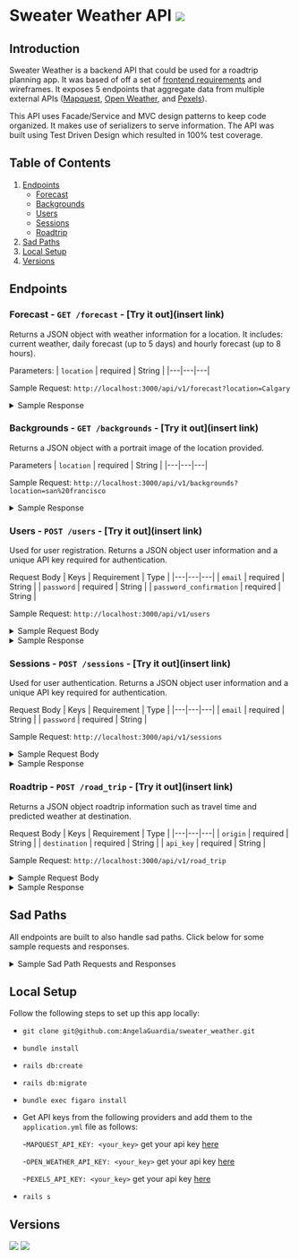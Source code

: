 # Sweater Weather API ![](https://img.shields.io/badge/version-1.0-orange)

## Introduction

Sweater Weather is a backend API that could be used for a roadtrip planning app. It was based of off a set of [frontend requirements](https://backend.turing.io/module3/projects/sweater_weather/requirements) and wireframes. It exposes 5 endpoints that aggregate data from multiple external APIs ([Mapquest](https://developer.mapquest.com/), [Open Weather](https://openweathermap.org/api), and [Pexels](https://www.pexels.com/api/)).

This API uses Facade/Service and MVC design patterns to keep code organized. It makes use of serializers to serve information. The API was built using Test Driven Design which resulted in 100% test coverage.

## Table of Contents

1. [Endpoints](#endpoints)
    - [Forecast](#forecast)
    - [Backgrounds](#backgrounds)
    - [Users](#users)
    - [Sessions](#sessions)
    - [Roadtrip](#roadtrip)
1. [Sad Paths](#sadpaths)
1. [Local Setup](#localsetup)
1. [Versions](#versions)



## Endpoints
### Forecast - ```GET /forecast``` - [Try it out](insert link) <a name="forecast"></a>

Returns a JSON object with weather information for a location. It includes: current weather, daily forecast (up to 5 days) and hourly forecast (up to 8 hours).

Parameters:
| `location`  | required  | String  |
|---|---|---|

Sample Request: `http://localhost:3000/api/v1/forecast?location=Calgary`
<details>
<summary>Sample Response</summary>

```json
{
    "data": {
        "id": null,
        "type": "forecast",
        "attributes": {
            "current_weather": {
                "datetime": "2020-11-11T10:42:18.000-08:00",
                "sunrise": "2020-11-11T06:47:01.000-08:00",
                "sunset": "2020-11-11T15:53:49.000-08:00",
                "temperature": 16.3,
                "feels_like": 4.03,
                "humidity": 72,
                "uvi": 0.83,
                "visibility": 10000,
                "conditions": "broken clouds",
                "icon": "04d"
            },
            "daily_weather": [
                {
                    "date": "2020-11-11T11:00:00.000-08:00",
                    "sunrise": "2020-11-11T06:47:01.000-08:00",
                    "sunset": "2020-11-11T15:53:49.000-08:00",
                    "max_temp": 17.71,
                    "min_temp": 10.96,
                    "conditions": "broken clouds",
                    "icon": "04d"
                },
                {
                    "date": "2020-11-12T11:00:00.000-08:00",
                    "sunrise": "2020-11-12T06:48:45.000-08:00",
                    "sunset": "2020-11-12T15:52:23.000-08:00",
                    "max_temp": 31.42,
                    "min_temp": 14.77,
                    "conditions": "overcast clouds",
                    "icon": "04d"
                },
                {
                    "date": "2020-11-13T11:00:00.000-08:00",
                    "sunrise": "2020-11-13T06:50:27.000-08:00",
                    "sunset": "2020-11-13T15:50:59.000-08:00",
                    "max_temp": 34.39,
                    "min_temp": 22.15,
                    "conditions": "overcast clouds",
                    "icon": "04d"
                },
                {
                    "date": "2020-11-14T11:00:00.000-08:00",
                    "sunrise": "2020-11-14T06:52:09.000-08:00",
                    "sunset": "2020-11-14T15:49:37.000-08:00",
                    "max_temp": 29.8,
                    "min_temp": 23.11,
                    "conditions": "snow",
                    "icon": "13d"
                },
                {
                    "date": "2020-11-15T11:00:00.000-08:00",
                    "sunrise": "2020-11-15T06:53:51.000-08:00",
                    "sunset": "2020-11-15T15:48:18.000-08:00",
                    "max_temp": 29.59,
                    "min_temp": 18.37,
                    "conditions": "overcast clouds",
                    "icon": "04d"
                }
            ],
            "hourly_weather": [
                {
                    "time": "10:00:00",
                    "predicted_temp": 16.3,
                    "wind_speed": 3.91,
                    "wind_direction": 342,
                    "conditions": "broken clouds",
                    "icon": "04d"
                },
                {
                    "time": "11:00:00",
                    "predicted_temp": 16.65,
                    "wind_speed": 2.24,
                    "wind_direction": 328,
                    "conditions": "overcast clouds",
                    "icon": "04d"
                },
                {
                    "time": "12:00:00",
                    "predicted_temp": 17.98,
                    "wind_speed": 0.96,
                    "wind_direction": 186,
                    "conditions": "overcast clouds",
                    "icon": "04d"
                },
                {
                    "time": "13:00:00",
                    "predicted_temp": 19,
                    "wind_speed": 3.18,
                    "wind_direction": 149,
                    "conditions": "overcast clouds",
                    "icon": "04d"
                },
                {
                    "time": "14:00:00",
                    "predicted_temp": 19.09,
                    "wind_speed": 5.12,
                    "wind_direction": 144,
                    "conditions": "broken clouds",
                    "icon": "04d"
                },
                {
                    "time": "15:00:00",
                    "predicted_temp": 16.99,
                    "wind_speed": 5.59,
                    "wind_direction": 142,
                    "conditions": "broken clouds",
                    "icon": "04d"
                },
                {
                    "time": "16:00:00",
                    "predicted_temp": 13.69,
                    "wind_speed": 5.84,
                    "wind_direction": 149,
                    "conditions": "broken clouds",
                    "icon": "04n"
                },
                {
                    "time": "17:00:00",
                    "predicted_temp": 12.61,
                    "wind_speed": 6.42,
                    "wind_direction": 164,
                    "conditions": "broken clouds",
                    "icon": "04n"
                }
            ]
        }
    }
}
```
</details>

### Backgrounds - ```GET /backgrounds``` - [Try it out](insert link) <a name="backgrounds"></a>

Returns a JSON object with a portrait image of the location provided.

Parameters
| `location`  | required  | String  |
|---|---|---|

Sample Request: `http://localhost:3000/api/v1/backgrounds?location=san%20francisco`
<details>
<summary>Sample Response</summary>
 
```json
  {
    "data": {
        "id": null,
        "type": "image",
        "attributes": {
            "location": "san francisco",
            "url": "https://images.pexels.com/photos/1141853/pexels-photo-1141853.jpeg?auto=compress&cs=tinysrgb&fit=crop&h=1200&w=800",
            "credit": {
                "source": "pexels.com",
                "author": "Tae Fuller"
            }
        }
    }
}
```
</details>


### Users - ```POST /users``` - [Try it out](insert link) <a name="users"></a>

Used for user registration. Returns a JSON object user information and a unique API key required for authentication.

Request Body
| Keys  |  Requirement | Type  |
|---|---|---|
| `email`  | required  | String  |
| `password`  | required  | String  |
| `password_confirmation`  | required  | String  |

Sample Request: `http://localhost:3000/api/v1/users`
<details>
<summary>Sample Request Body</summary>
  
```json
{
  "email": "example@email.com",
  "password": "password",
  "password_confirmation": "password"
}
```
</details>

<details>
<summary>Sample Response</summary>
 
```json
{
    "data": {
        "id": "3",
        "type": "user",
        "attributes": {
            "email": "example@email.com",
            "api_key": "WygBqWp7QBRxoiH22FkBRGaa"
        }
    }
}
```
</details>

### Sessions - ```POST /sessions``` - [Try it out](insert link) <a name="sessions"></a>

Used for user authentication. Returns a JSON object user information and a unique API key required for authentication.

Request Body
| Keys  |  Requirement | Type  |
|---|---|---|
| `email`  | required  | String  |
| `password`  | required  | String  |


Sample Request: `http://localhost:3000/api/v1/sessions`
<details>
<summary>Sample Request Body</summary>
  
```json
{
  "email": "example@email.com",
  "password": "password",
}
```
</details>

<details>
<summary>Sample Response</summary>
 
```json
{
    "data": {
        "id": "3",
        "type": "user",
        "attributes": {
            "email": "example@email.com",
            "api_key": "WygBqWp7QBRxoiH22FkBRGaa"
        }
    }
}
```
</details>

### Roadtrip - ```POST /road_trip``` - [Try it out](insert link) <a name="roadtrip"></a>

Returns a JSON object roadtrip information such as travel time and predicted weather at destination.

Request Body
| Keys  |  Requirement | Type  |
|---|---|---|
| `origin`  | required  | String  |
| `destination`  | required  | String  |
| `api_key`  | required  | String  |


Sample Request: `http://localhost:3000/api/v1/road_trip`
<details>
<summary>Sample Request Body</summary>
  
```json
{
    "origin": "San Francisco",
    "destination": "Los Angeles",
    "api_key": "WygBqWp7QBRxoiH22FkBRGaa"
}
```
</details>

<details>
<summary>Sample Response</summary>
 
```json
{
    "data": {
        "id": null,
        "type": "roadtrip",
        "attributes": {
            "start_city": "San Francisco",
            "end_city": "Los Angeles",
            "travel_time": "05:47",
            "weather_at_eta": {
                "temperature": 65.73,
                "conditions": "clear sky"
            }
        }
    }
}
```
</details>

## Sad Paths <a name="sadpaths"></a>
All endpoints are built to also handle sad paths. Click below for some sample requests and responses.

<details>
<summary>Sample Sad Path Requests and Responses</summary>
    
    
**Forecast** `GET /forecast`
    
- Sample Request: `http://localhost:3000/api/v1/forecast?location=invalidlocation`
- Sample Response:
    
```json
{
    "errors": "Location not found"
}
```

**Backgrounds** `GET /backgrounds`
    
- Sample Request: `http://localhost:3000/api/v1/backgrounds?location=invalidlocation`
- Sample Response:
    
```json
{
    "errors": "No image found"
}
```

**Users** `POST /users`
    
- Sample Request: `http://localhost:3000/api/v1/users`
- Sample Request Body:

```json
{
    "email": "",
    "password": "",
    "password_confirmation": ""
}
```

- Sample Response:
    
```json
{
    "errors": [
        "Password can't be blank",
        "Email can't be blank",
        "Password confirmation doesn't match Password"
    ]
}
```
**Sessions** `POST /sessions`
    
- Sample Request: `http://localhost:3000/api/v1/sessions`
- Sample Request Body:

```json
{
    "email": "example@email.com",
    "password": "wrong password"
}
```

- Sample Response:
    
```json
{
    "errors": "Bad credentials"
}
```
**Roadtrip** `POST /road_trip`
    
- Sample Request: `http://localhost:3000/api/v1/road_trip`
- Sample Request Body:

```json
{
    "origin": "San Francisco",
    "destination": "Tokyo",
    "api_key": "WygBqWp7QBRxoiH22FkBRGaa"
}
```

- Sample Response:
    
```json
{
    "data": {
        "id": null,
        "type": "roadtrip",
        "attributes": {
            "start_city": "San Francisco",
            "end_city": "Tokyo",
            "travel_time": "impossible route",
            "weather_at_eta": {}
        }
    }
}
```

- Sample Request Body:

```json
{
    "origin": "San Francisco",
    "destination": "Los Angeles",
    "api_key": "wrong key"
}
```

- Sample Response:
    
```json
{
    "errors": "Invalid Key"
}
```
</details>  

## Local Setup <a name="localsetup"></a>

Follow the following steps to set up this app locally:

- `git clone git@github.com:AngelaGuardia/sweater_weather.git`
- `bundle install`
- `rails db:create`
- `rails db:migrate`
- `bundle exec figaro install`
- Get API keys from the following providers and add them to the `application.yml` file as follows:

    -`MAPQUEST_API_KEY: <your_key>` get your api key [here](https://developer.mapquest.com/) 
    
    -`OPEN_WEATHER_API_KEY: <your_key>` get your api key [here](https://openweathermap.org/api) 
    
    -`PEXELS_API_KEY: <your_key>` get your api key [here](https://www.pexels.com/api/) 
    
- `rails s`

## Versions

![](https://img.shields.io/badge/Rails-5.2.4.3-informational?style=flat&logo=<LOGO_NAME>&logoColor=white&color=2bbc8a)
![](https://img.shields.io/badge/Ruby-2.5.3-informational?style=flat&logo=<LOGO_NAME>&logoColor=white&color=2bbc8a)
